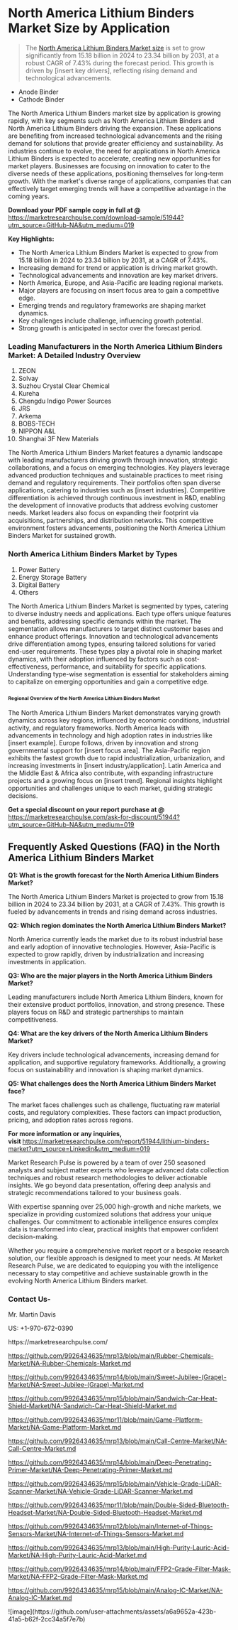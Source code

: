 <h1>North America Lithium Binders Market&nbsp;Size by Application</h1><blockquote><p>The <a href="https://marketresearchpulse.com/download-sample/51944?utm_source=GitHub-NA&amp;utm_medium=019">North America Lithium Binders Market size</a> is set to grow significantly from 15.18 billion in 2024 to 23.34 billion by 2031, at a robust CAGR of 7.43% during the forecast period. This growth is driven by [insert key drivers], reflecting rising demand and technological advancements.</p></blockquote><ul><li>Anode Binder<li> Cathode Binder</li></ul><p>The North America Lithium Binders market size by application is growing rapidly, with key segments such as North America Lithium Binders and North America Lithium Binders driving the expansion. These applications are benefiting from increased technological advancements and the rising demand for solutions that provide greater efficiency and sustainability. As industries continue to evolve, the need for applications in North America Lithium Binders is expected to accelerate, creating new opportunities for market players. Businesses are focusing on innovation to cater to the diverse needs of these applications, positioning themselves for long-term growth. With the market's diverse range of applications, companies that can effectively target emerging trends will have a competitive advantage in the coming years.</p><p><strong>Download your PDF sample copy in full at @ </strong><a href="https://marketresearchpulse.com/download-sample/51944?utm_source=GitHub-NA&amp;utm_medium=019">https://marketresearchpulse.com/download-sample/51944?utm_source=GitHub-NA&amp;utm_medium=019</a></p><p><strong>Key Highlights: </strong></p><ul><li>The North America Lithium Binders Market is expected to grow from 15.18 billion in 2024 to 23.34 billion by 2031, at a CAGR of 7.43%.</li><li>Increasing demand for trend or application is driving market growth.</li><li>Technological advancements and innovation are key market drivers.</li><li>North America, Europe, and Asia-Pacific are leading regional markets.</li><li>Major players are focusing on insert focus area to gain a competitive edge.</li><li>Emerging trends and regulatory frameworks are shaping market dynamics.</li><li>Key challenges include challenge, influencing growth potential.</li><li>Strong growth is anticipated in sector over the forecast period.</li></ul><h3>Leading Manufacturers in the North America Lithium Binders Market: A Detailed Industry Overview</h3><ol><li>ZEON</li><li>Solvay</li><li>Suzhou Crystal Clear Chemical</li><li>Kureha</li><li>Chengdu Indigo Power Sources</li><li>JRS</li><li>Arkema</li><li>BOBS-TECH</li><li>NIPPON A&L</li><li>Shanghai 3F New Materials</li></ol><div class="flex max-w-full flex-col flex-grow"><div class="min-h-8 text-message flex w-full flex-col items-end gap-2 whitespace-normal break-words [.text-message+&amp;]:mt-5" dir="auto" data-message-author-role="assistant" data-message-id="fd8432e4-4910-450d-b182-61b7bfb0a01f" data-message-model-slug="gpt-4o"><div class="flex w-full flex-col gap-1 empty:hidden first:pt-[3px]"><div class="markdown prose w-full break-words dark:prose-invert light"><p>The North America Lithium Binders Market features a dynamic landscape with leading manufacturers driving growth through innovation, strategic collaborations, and a focus on emerging technologies. Key players leverage advanced production techniques and sustainable practices to meet rising demand and regulatory requirements. Their portfolios often span diverse applications, catering to industries such as [insert industries]. Competitive differentiation is achieved through continuous investment in R&amp;D, enabling the development of innovative products that address evolving customer needs. Market leaders also focus on expanding their footprint via acquisitions, partnerships, and distribution networks. This competitive environment fosters advancements, positioning the North America Lithium Binders Market for sustained growth.</p></div></div></div></div><h3>North America Lithium Binders Market by Types</h3><ol><li>Power Battery<li> Energy Storage Battery<li> Digital Battery<li> Others</li></ol><div class="flex max-w-full flex-col flex-grow"><div class="min-h-8 text-message flex w-full flex-col items-end gap-2 whitespace-normal break-words [.text-message+&amp;]:mt-5" dir="auto" data-message-author-role="assistant" data-message-id="084470be-0bb7-4664-bddf-5156b4f41249" data-message-model-slug="gpt-4o-mini"><div class="flex w-full flex-col gap-1 empty:hidden first:pt-[3px]"><div class="markdown prose w-full break-words dark:prose-invert light"><p>The North America Lithium Binders Market is segmented by types, catering to diverse industry needs and applications. Each type offers unique features and benefits, addressing specific demands within the market. The segmentation allows manufacturers to target distinct customer bases and enhance product offerings. Innovation and technological advancements drive differentiation among types, ensuring tailored solutions for varied end-user requirements. These types play a pivotal role in shaping market dynamics, with their adoption influenced by factors such as cost-effectiveness, performance, and suitability for specific applications. Understanding type-wise segmentation is essential for stakeholders aiming to capitalize on emerging opportunities and gain a competitive edge.</p></div></div></div></div><h3><span style="font-size: 11px;">Regional Overview of the North America Lithium Binders Market</span></h3><div class="flex max-w-full flex-col flex-grow"><div class="min-h-8 text-message flex w-full flex-col items-end gap-2 whitespace-normal break-words [.text-message+&amp;]:mt-5" dir="auto" data-message-author-role="assistant" data-message-id="e9038762-ce64-4e30-91c9-9bd413514231" data-message-model-slug="gpt-4o-mini"><div class="flex w-full flex-col gap-1 empty:hidden first:pt-[3px]"><div class="markdown prose w-full break-words dark:prose-invert light"><p>The North America Lithium Binders Market demonstrates varying growth dynamics across key regions, influenced by economic conditions, industrial activity, and regulatory frameworks. North America leads with advancements in technology and high adoption rates in industries like [insert example]. Europe follows, driven by innovation and strong governmental support for [insert focus area]. The Asia-Pacific region exhibits the fastest growth due to rapid industrialization, urbanization, and increasing investments in [insert industry/application]. Latin America and the Middle East &amp; Africa also contribute, with expanding infrastructure projects and a growing focus on [insert trend]. Regional insights highlight opportunities and challenges unique to each market, guiding strategic decisions.</p></div></div></div></div><p><strong>Get a special discount on your report purchase at @ </strong><a href="https://marketresearchpulse.com/ask-for-discount/51944?utm_source=GitHub-NA&amp;utm_medium=019">https://marketresearchpulse.com/ask-for-discount/51944?utm_source=GitHub-NA&amp;utm_medium=019</a></p><h2>Frequently Asked Questions (FAQ) in the North America Lithium Binders Market</h2><p><strong>Q1: What is the growth forecast for the North America Lithium Binders Market?</strong></p><p>The North America Lithium Binders Market is projected to grow from 15.18 billion in 2024 to 23.34 billion by 2031, at a CAGR of 7.43%. This growth is fueled by advancements in trends and rising demand across industries.</p><p><strong>Q2: Which region dominates the North America Lithium Binders Market?</strong></p><p>North America currently leads the market due to its robust industrial base and early adoption of innovative technologies. However, Asia-Pacific is expected to grow rapidly, driven by industrialization and increasing investments in application.</p><p><strong>Q3: Who are the major players in the North America Lithium Binders Market?</strong></p><p>Leading manufacturers include North America Lithium Binders, known for their extensive product portfolios, innovation, and strong presence. These players focus on R&amp;D and strategic partnerships to maintain competitiveness.</p><p><strong>Q4: What are the key drivers of the North America Lithium Binders Market?</strong></p><p>Key drivers include technological advancements, increasing demand for application, and supportive regulatory frameworks. Additionally, a growing focus on sustainability and innovation is shaping market dynamics.</p><p><strong>Q5: What challenges does the North America Lithium Binders Market face?</strong></p><p>The market faces challenges such as challenge, fluctuating raw material costs, and regulatory complexities. These factors can impact production, pricing, and adoption rates across regions.</p><p><strong>For more information or any inquiries, visit&nbsp;</strong><a href="https://marketresearchpulse.com/report/51944/lithium-binders-market?utm_source=Linkedin&utm_medium=019">https://marketresearchpulse.com/report/51944/lithium-binders-market?utm_source=Linkedin&utm_medium=019</a></p><p>Market Research Pulse is powered by a team of over 250 seasoned analysts and subject matter experts who leverage advanced data collection techniques and robust research methodologies to deliver actionable insights. We go beyond data presentation, offering deep analysis and strategic recommendations tailored to your business goals.</p><p>With expertise spanning over 25,000 high-growth and niche markets, we specialize in providing customized solutions that address your unique challenges. Our commitment to actionable intelligence ensures complex data is transformed into clear, practical insights that empower confident decision-making.</p><p>Whether you require a comprehensive market report or a bespoke research solution, our flexible approach is designed to meet your needs. At Market Research Pulse, we are dedicated to equipping you with the intelligence necessary to stay competitive and achieve sustainable growth in the evolving North America Lithium Binders market.</p><h3><strong>Contact Us-</strong></h3><p>Mr. Martin Davis</p><p>US: +1-970-672-0390</p><p>https://marketresearchpulse.com/</p><p><a href="https://github.com/9926434635/mrp13/blob/main/Rubber-Chemicals-Market/NA-Rubber-Chemicals-Market.md">https://github.com/9926434635/mrp13/blob/main/Rubber-Chemicals-Market/NA-Rubber-Chemicals-Market.md</a></p><p><a href="https://github.com/9926434635/mrp14/blob/main/Sweet-Jubilee-(Grape)-Market/NA-Sweet-Jubilee-(Grape)-Market.md">https://github.com/9926434635/mrp14/blob/main/Sweet-Jubilee-(Grape)-Market/NA-Sweet-Jubilee-(Grape)-Market.md</a></p><p><a href="https://github.com/9926434635/mrp15/blob/main/Sandwich-Car-Heat-Shield-Market/NA-Sandwich-Car-Heat-Shield-Market.md">https://github.com/9926434635/mrp15/blob/main/Sandwich-Car-Heat-Shield-Market/NA-Sandwich-Car-Heat-Shield-Market.md</a></p><p><a href="https://github.com/9926434635/mpr11/blob/main/Game-Platform-Market/NA-Game-Platform-Market.md">https://github.com/9926434635/mpr11/blob/main/Game-Platform-Market/NA-Game-Platform-Market.md</a></p><p><a href="https://github.com/9926434635/mrp13/blob/main/Call-Centre-Market/NA-Call-Centre-Market.md">https://github.com/9926434635/mrp13/blob/main/Call-Centre-Market/NA-Call-Centre-Market.md</a></p><p><a href="https://github.com/9926434635/mrp14/blob/main/Deep-Penetrating-Primer-Market/NA-Deep-Penetrating-Primer-Market.md">https://github.com/9926434635/mrp14/blob/main/Deep-Penetrating-Primer-Market/NA-Deep-Penetrating-Primer-Market.md</a></p><p><a href="https://github.com/9926434635/mrp15/blob/main/Vehicle-Grade-LiDAR-Scanner-Market/NA-Vehicle-Grade-LiDAR-Scanner-Market.md">https://github.com/9926434635/mrp15/blob/main/Vehicle-Grade-LiDAR-Scanner-Market/NA-Vehicle-Grade-LiDAR-Scanner-Market.md</a></p><p><a href="https://github.com/9926434635/mpr11/blob/main/Double-Sided-Bluetooth-Headset-Market/NA-Double-Sided-Bluetooth-Headset-Market.md">https://github.com/9926434635/mpr11/blob/main/Double-Sided-Bluetooth-Headset-Market/NA-Double-Sided-Bluetooth-Headset-Market.md</a></p><p><a href="https://github.com/9926434635/mrp12/blob/main/Internet-of-Things-Sensors-Market/NA-Internet-of-Things-Sensors-Market.md">https://github.com/9926434635/mrp12/blob/main/Internet-of-Things-Sensors-Market/NA-Internet-of-Things-Sensors-Market.md</a></p><p><a href="https://github.com/9926434635/mrp13/blob/main/High-Purity-Lauric-Acid-Market/NA-High-Purity-Lauric-Acid-Market.md">https://github.com/9926434635/mrp13/blob/main/High-Purity-Lauric-Acid-Market/NA-High-Purity-Lauric-Acid-Market.md</a></p><p><a href="https://github.com/9926434635/mrp14/blob/main/FFP2-Grade-Filter-Mask-Market/NA-FFP2-Grade-Filter-Mask-Market.md">https://github.com/9926434635/mrp14/blob/main/FFP2-Grade-Filter-Mask-Market/NA-FFP2-Grade-Filter-Mask-Market.md</a></p><p><a href="https://github.com/9926434635/mrp15/blob/main/Analog-IC-Market/NA-Analog-IC-Market.md">https://github.com/9926434635/mrp15/blob/main/Analog-IC-Market/NA-Analog-IC-Market.md</a></p>
![image](https://github.com/user-attachments/assets/a6a9652a-423b-41a5-b62f-2cc34a5f7e7b)
